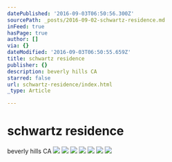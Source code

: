 ```yaml
---
datePublished: '2016-09-03T06:50:56.300Z'
sourcePath: _posts/2016-09-02-schwartz-residence.md
inFeed: true
hasPage: true
author: []
via: {}
dateModified: '2016-09-03T06:50:55.659Z'
title: schwartz residence
publisher: {}
description: beverly hills CA
starred: false
url: schwartz-residence/index.html
_type: Article

---
```

# schwartz residence

beverly hills CA
![](https://s3-us-west-2.amazonaws.com/the-grid-img/p/930d571398708032cc29907769859e136e94254e.jpg)
![](https://the-grid-user-content.s3-us-west-2.amazonaws.com/f0afdf4b-67b6-4a8e-b4b6-505ae838e7a8.jpg)
![](https://the-grid-user-content.s3-us-west-2.amazonaws.com/bafca8e0-2614-4b1e-93a8-30d0efaaa505.jpg)
![](https://the-grid-user-content.s3-us-west-2.amazonaws.com/6fc2fbb4-98b7-4ca8-b3ed-dc1fe9320095.jpg)
![](https://the-grid-user-content.s3-us-west-2.amazonaws.com/1669f896-a3a4-4e88-ab06-3fcea6783595.jpg)
![](https://the-grid-user-content.s3-us-west-2.amazonaws.com/476c03d2-0759-47f7-b99e-8e455069ccab.jpg)
![](https://s3-us-west-2.amazonaws.com/the-grid-img/p/3fa5e27cec3dc793b1e0abc90311b19ffdc36809.jpg)
